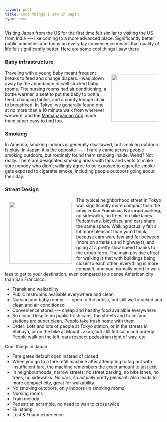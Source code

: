 ```yaml
---
layout: post
title: Cool things I saw in Japan
type: post
---
```


Visiting Japan from the US for the first time felt similar to visiting the US
from India --- like coming to a more advanced place. Significantly better public
amenities and focus on everyday convenience means that quality of life felt
significantly better. Here are some cool things I saw there

### Baby infrastructure
<img
    style="float:right; margin: 1em;"
    src="{{ site.baseurl }}/assets/baby-room.gif"
    width="150"
/>
Traveling with a young baby meant frequent breaks to feed and change diapers. I
was blown away by the abundance of well stocked baby rooms. The nursing rooms had
air conditioning, a bottle warmer, a seat to put the baby to bottle feed,
changing tables, and a comfy lounge chair to breastfeed. In Tokyo, we generally
found one at no more than a 10 minute walk from wherever we were, and the
[Mamapapamap App](
    https://apps.apple.com/us/app/mamapapamap-nursing-room-map/id1117756080)
made them super easy to find too.

### Smoking
In America, smoking indoors is generally disallowed, but smoking outdoors is
okay. In Japan, it is the opposite —-- I rarely came across people smoking
outdoors, but routinely found them smoking inside. Weird? Not really. There are
designated smoking areas with fans and vents to make sure nobody who didn't
willingly agree to be exposed to cigarette smoke gets exposed to cigarette
smoke, including people outdoors going about their day.

### Street Design
<img
    style="float:left; margin: 1em;"
    src="{{ site.baseurl }}/assets/asakusa.jpg"
    width="200"
/>
The typical neighborhood street in Tokyo was significantly more compact than the
ones in San Francisco. No street parking, no sidewalks, no trees, no bike lanes.
Pedestrians, bicyclists, and cars share the same space. Walking actually felt a
lot more pleasant than you'd think, because cars were few and far between (more
on arterials and highways), and going at a pretty slow speed thanks to the
urban form. The main positive effect for walking is that with buildings being
closer to each other, everything is more compact, and you normally need to walk
less to get to your destination, even compared to a dense American city than San
Francisco.

- Transit and walkability
- Public restrooms available everywhere and clean
- Nursing and baby rooms --- open to the public, but still well stocked and
clean and air conditioned
- Convenience stores --- cheap and healthy food avaialble everywhere
- So clean. Despite no public trash cans, the streets and trains and stations
are super clean. People take trash home with them
- Order: Lots and lots of people at Tokyo station, or in the streets in
Shibuya, or on the hike at Mount Takao, but still felt calm and orderly. People
walk on the left, cars respect pedestrian right of way, etc


Cool things in Japan
- Fare gates default open instead of closed
- When you go to a fare refill machine after attempting to tag out with
insufficient fare, the machine remembers the exact amount to just exit
- In neighbourhoods, narrow streets: no street parking, no bike lanes, no
trees, no sidewalks. No cars, so actually pretty pleasant. Also leads to more
compact city, great for walkability
- No smoking outdoors, only indoors (in smoking rooms)
- Nursing rooms
- Train melody
- Pedestrian scramble, no need to wait to cross twice
- Eki stamp
- Lost & Found experience

